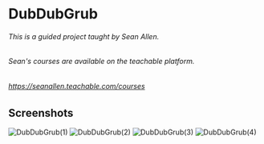 # DubDubGrub 

###### This is a guided project taught by Sean Allen.
###### Sean's courses are available on the teachable platform.
###### https://seanallen.teachable.com/courses 

## Screenshots
![DubDubGrub(1)](https://github.com/josuegcp95/DubDubGrub/assets/82785695/990861c4-5923-4c51-8081-aeb2a64bdec3)
![DubDubGrub(2)](https://github.com/josuegcp95/DubDubGrub/assets/82785695/b761ee0d-e508-444c-a73c-7c724b4c6542)
![DubDubGrub(3)](https://github.com/josuegcp95/DubDubGrub/assets/82785695/48a9fa2e-4ffb-4526-8ffc-f8b480c6c10b)
![DubDubGrub(4)](https://github.com/josuegcp95/DubDubGrub/assets/82785695/dd1cee24-ecbd-4a5c-b84c-09bd92511192)
